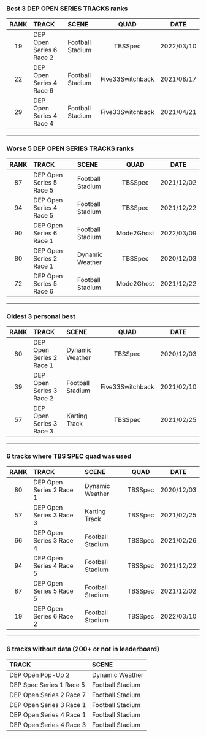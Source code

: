 ### Best 3 DEP OPEN SERIES TRACKS ranks
|RANK|TRACK|SCENE|QUAD|DATE|
|:---:|:---|:---|:---:|:---:|
|19|DEP Open Series 6 Race 2|Football Stadium|TBSSpec|2022/03/10|
|22|DEP Open Series 4 Race 6|Football Stadium|Five33Switchback|2021/08/17|
|29|DEP Open Series 4 Race 4|Football Stadium|Five33Switchback|2021/04/21|
---
### Worse 5 DEP OPEN SERIES TRACKS ranks
|RANK|TRACK|SCENE|QUAD|DATE|
|:---:|:---|:---|:---:|:---:|
|87|DEP Open Series 5 Race 5|Football Stadium|TBSSpec|2021/12/02|
|94|DEP Open Series 4 Race 5|Football Stadium|TBSSpec|2021/12/22|
|90|DEP Open Series 6 Race 1|Football Stadium|Mode2Ghost|2022/03/09|
|80|DEP Open Series 2 Race 1|Dynamic Weather|TBSSpec|2020/12/03|
|72|DEP Open Series 5 Race 6|Football Stadium|Mode2Ghost|2021/12/22|
---
### Oldest 3 personal best
|RANK|TRACK|SCENE|QUAD|DATE|
|:---:|:---|:---|:---:|:---:|
|80|DEP Open Series 2 Race 1|Dynamic Weather|TBSSpec|2020/12/03|
|39|DEP Open Series 3 Race 2|Football Stadium|Five33Switchback|2021/02/10|
|57|DEP Open Series 3 Race 3|Karting Track|TBSSpec|2021/02/25|
---
### 6 tracks where TBS SPEC quad was used
|RANK|TRACK|SCENE|QUAD|DATE|
|:---:|:---|:---|:---:|:---:|
|80|DEP Open Series 2 Race 1|Dynamic Weather|TBSSpec|2020/12/03|
|57|DEP Open Series 3 Race 3|Karting Track|TBSSpec|2021/02/25|
|66|DEP Open Series 3 Race 4|Football Stadium|TBSSpec|2021/02/26|
|94|DEP Open Series 4 Race 5|Football Stadium|TBSSpec|2021/12/22|
|87|DEP Open Series 5 Race 5|Football Stadium|TBSSpec|2021/12/02|
|19|DEP Open Series 6 Race 2|Football Stadium|TBSSpec|2022/03/10|
---
### 6 tracks without data (200+ or not in leaderboard)
|TRACK|SCENE|
|:---|:---|
|DEP Open Pop-Up 2|Dynamic Weather|
|DEP Spec Series 1 Race 5|Football Stadium|
|DEP Open Series 2 Race 7|Football Stadium|
|DEP Open Series 3 Race 1|Football Stadium|
|DEP Open Series 4 Race 1|Football Stadium|
|DEP Open Series 4 Race 3|Football Stadium|
